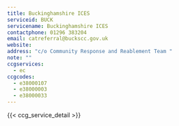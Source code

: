 ```yaml
---
title: Buckinghamshire ICES
serviceid: BUCK
servicename: Buckinghamshire ICES
contactphone: 01296 383204 
email: catreferral@buckscc.gov.uk
website: 
address: "c/o Community Response and Reablement Team "
note: ""
ccgservices:
  - ec
ccgcodes:
  - e38000107
  - e38000003
  - e38000033
---
```


{{< ccg_service_detail >}}
